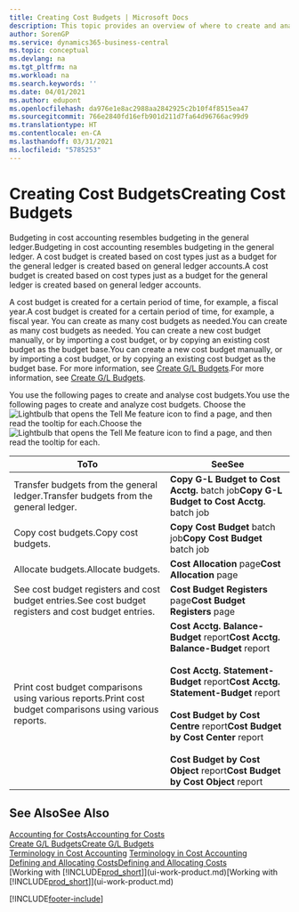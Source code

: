 ```yaml
---
title: Creating Cost Budgets | Microsoft Docs
description: This topic provides an overview of where to create and analyse cost budgets.
author: SorenGP
ms.service: dynamics365-business-central
ms.topic: conceptual
ms.devlang: na
ms.tgt_pltfrm: na
ms.workload: na
ms.search.keywords: ''
ms.date: 04/01/2021
ms.author: edupont
ms.openlocfilehash: da976e1e8ac2988aa2842925c2b10f4f8515ea47
ms.sourcegitcommit: 766e2840fd16efb901d211d7fa64d96766ac99d9
ms.translationtype: HT
ms.contentlocale: en-CA
ms.lasthandoff: 03/31/2021
ms.locfileid: "5785253"
---
```

# <a name="creating-cost-budgets"></a><span data-ttu-id="87160-103">Creating Cost Budgets</span><span class="sxs-lookup"><span data-stu-id="87160-103">Creating Cost Budgets</span></span>
<span data-ttu-id="87160-104">Budgeting in cost accounting resembles budgeting in the general ledger.</span><span class="sxs-lookup"><span data-stu-id="87160-104">Budgeting in cost accounting resembles budgeting in the general ledger.</span></span> <span data-ttu-id="87160-105">A cost budget is created based on cost types just as a budget for the general ledger is created based on general ledger accounts.</span><span class="sxs-lookup"><span data-stu-id="87160-105">A cost budget is created based on cost types just as a budget for the general ledger is created based on general ledger accounts.</span></span>  

<span data-ttu-id="87160-106">A cost budget is created for a certain period of time, for example, a fiscal year.</span><span class="sxs-lookup"><span data-stu-id="87160-106">A cost budget is created for a certain period of time, for example, a fiscal year.</span></span> <span data-ttu-id="87160-107">You can create as many cost budgets as needed.</span><span class="sxs-lookup"><span data-stu-id="87160-107">You can create as many cost budgets as needed.</span></span> <span data-ttu-id="87160-108">You can create a new cost budget manually, or by importing a cost budget, or by copying an existing cost budget as the budget base.</span><span class="sxs-lookup"><span data-stu-id="87160-108">You can create a new cost budget manually, or by importing a cost budget, or by copying an existing cost budget as the budget base.</span></span> <span data-ttu-id="87160-109">For more information, see [Create G/L Budgets](finance-how-create-budgets.md).</span><span class="sxs-lookup"><span data-stu-id="87160-109">For more information, see [Create G/L Budgets](finance-how-create-budgets.md).</span></span>

<span data-ttu-id="87160-110">You use the following pages to create and analyse cost budgets.</span><span class="sxs-lookup"><span data-stu-id="87160-110">You use the following pages to create and analyze cost budgets.</span></span> <span data-ttu-id="87160-111">Choose the ![Lightbulb that opens the Tell Me feature](media/ui-search/search_small.png "Tell me what you want to do") icon to find a page, and then read the tooltip for each.</span><span class="sxs-lookup"><span data-stu-id="87160-111">Choose the ![Lightbulb that opens the Tell Me feature](media/ui-search/search_small.png "Tell me what you want to do") icon to find a page, and then read the tooltip for each.</span></span>

|<span data-ttu-id="87160-112">To</span><span class="sxs-lookup"><span data-stu-id="87160-112">To</span></span>|<span data-ttu-id="87160-113">See</span><span class="sxs-lookup"><span data-stu-id="87160-113">See</span></span>|  
|--------|---------|  
|<span data-ttu-id="87160-114">Transfer budgets from the general ledger.</span><span class="sxs-lookup"><span data-stu-id="87160-114">Transfer budgets from the general ledger.</span></span>|<span data-ttu-id="87160-115">**Copy G-L Budget to Cost Acctg.** batch job</span><span class="sxs-lookup"><span data-stu-id="87160-115">**Copy G-L Budget to Cost Acctg.** batch job</span></span>|  
|<span data-ttu-id="87160-116">Copy cost budgets.</span><span class="sxs-lookup"><span data-stu-id="87160-116">Copy cost budgets.</span></span>|<span data-ttu-id="87160-117">**Copy Cost Budget** batch job</span><span class="sxs-lookup"><span data-stu-id="87160-117">**Copy Cost Budget** batch job</span></span>|  
|<span data-ttu-id="87160-118">Allocate budgets.</span><span class="sxs-lookup"><span data-stu-id="87160-118">Allocate budgets.</span></span>|<span data-ttu-id="87160-119">**Cost Allocation** page</span><span class="sxs-lookup"><span data-stu-id="87160-119">**Cost Allocation** page</span></span>|  
|<span data-ttu-id="87160-120">See cost budget registers and cost budget entries.</span><span class="sxs-lookup"><span data-stu-id="87160-120">See cost budget registers and cost budget entries.</span></span>|<span data-ttu-id="87160-121">**Cost Budget Registers** page</span><span class="sxs-lookup"><span data-stu-id="87160-121">**Cost Budget Registers** page</span></span>|  
|<span data-ttu-id="87160-122">Print cost budget comparisons using various reports.</span><span class="sxs-lookup"><span data-stu-id="87160-122">Print cost budget comparisons using various reports.</span></span>|<span data-ttu-id="87160-123">**Cost Acctg. Balance-Budget** report</span><span class="sxs-lookup"><span data-stu-id="87160-123">**Cost Acctg. Balance-Budget** report</span></span><br /><br /> <span data-ttu-id="87160-124">**Cost Acctg. Statement-Budget** report</span><span class="sxs-lookup"><span data-stu-id="87160-124">**Cost Acctg. Statement-Budget** report</span></span><br /><br /> <span data-ttu-id="87160-125">**Cost Budget by Cost Centre** report</span><span class="sxs-lookup"><span data-stu-id="87160-125">**Cost Budget by Cost Center** report</span></span><br /><br /> <span data-ttu-id="87160-126">**Cost Budget by Cost Object** report</span><span class="sxs-lookup"><span data-stu-id="87160-126">**Cost Budget by Cost Object** report</span></span>|  

## <a name="see-also"></a><span data-ttu-id="87160-127">See Also</span><span class="sxs-lookup"><span data-stu-id="87160-127">See Also</span></span>  
[<span data-ttu-id="87160-128">Accounting for Costs</span><span class="sxs-lookup"><span data-stu-id="87160-128">Accounting for Costs</span></span>](finance-manage-cost-accounting.md)  
[<span data-ttu-id="87160-129">Create G/L Budgets</span><span class="sxs-lookup"><span data-stu-id="87160-129">Create G/L Budgets</span></span>](finance-how-create-budgets.md)  
<span data-ttu-id="87160-130">[Terminology in Cost Accounting](finance-terminology-in-cost-accounting.md) </span><span class="sxs-lookup"><span data-stu-id="87160-130">[Terminology in Cost Accounting](finance-terminology-in-cost-accounting.md) </span></span>  
[<span data-ttu-id="87160-131">Defining and Allocating Costs</span><span class="sxs-lookup"><span data-stu-id="87160-131">Defining and Allocating Costs</span></span>](finance-define-and-allocate-costs.md)  
<span data-ttu-id="87160-132">[Working with [!INCLUDE[prod_short](includes/prod_short.md)]](ui-work-product.md)</span><span class="sxs-lookup"><span data-stu-id="87160-132">[Working with [!INCLUDE[prod_short](includes/prod_short.md)]](ui-work-product.md)</span></span>


[!INCLUDE[footer-include](includes/footer-banner.md)]